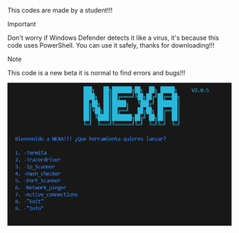 This codes are made by a student!!! 

>[!IMPORTANT]
>Don't worry if Windows Defender detects it like a virus, it's because this code uses PowerShell. You can use it safely, thanks for downloading!!!

>[!NOTE]
>This code is a new beta it is normal to find errors and bugs!!!


![](https://github.com/APNAPDEV/NEXA/blob/main/Nexa.py%20-%20Sin%20t%C3%ADtulo%20(%C3%A1rea%20de%20trabajo)%20-%20Visual%20Studio%20Code%2008_02_2025%2023_31_16.png)
